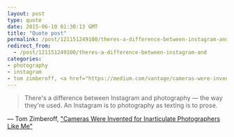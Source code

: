 ```yaml
---
layout: post
type: quote
date: 2015-06-10 01:30:13 GMT
title: "Quote post"
permalink: /post/121151249100/theres-a-difference-between-instagram-and
redirect_from: 
  - /post/121151249100/theres-a-difference-between-instagram-and
categories:
- photography
- instagram
- tom zimberoff, <a href="https://medium.com/vantage/cameras-were-invented-for-inarticulate-photographers-like-me-960e16e9e0cd">“cameras were invented for inarticulate photographers like me”</a>
---
```

<blockquote>There's a difference between Instagram and photography — the way they're used. An Instagram is to photography as texting is to prose.</blockquote>

 — Tom Zimberoff, <a href="https://medium.com/vantage/cameras-were-invented-for-inarticulate-photographers-like-me-960e16e9e0cd">"Cameras Were Invented for Inarticulate Photographers Like Me"</a>